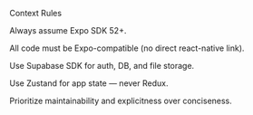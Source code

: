 Context Rules

Always assume Expo SDK 52+.

All code must be Expo-compatible (no direct react-native link).

Use Supabase SDK for auth, DB, and file storage.

Use Zustand for app state — never Redux.

Prioritize maintainability and explicitness over conciseness.